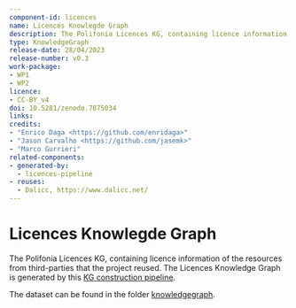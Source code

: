 ```yaml
---
component-id: licences
name: Licences Knowlegde Graph
description: The Polifonia Licences KG, containing licence information of the resources from third-parties that the project reused.
type: KnowledgeGraph
release-date: 28/04/2023
release-number: v0.3
work-package: 
- WP1
- WP2
licence:
- CC-BY_v4
doi: 10.5281/zenodo.7875034
links:
credits:
- "Enrico Daga <https://github.com/enridaga>"
- "Jason Carvalho <https://github.com/jasemk>"
- "Marco Gurrieri"
related-components:
- generated-by:
  - licences-pipeline
- reuses:
  - Dalicc, https://www.dalicc.net/
---
```

# Licences Knowlegde Graph

The Polifonia Licences KG, containing licence information of the resources from third-parties that the project reused.
The Licences Knowledge Graph is generated by this [KG construction pipeline](Pipeline.md).

The dataset can be found in the folder [knowledgegraph](knowledgegraph).


